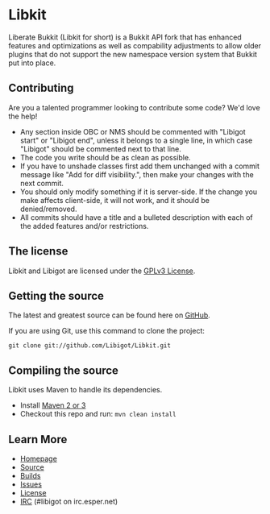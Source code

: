 Libkit
=============
Liberate Bukkit (Libkit for short) is a Bukkit API fork that has enhanced features and optimizations as well as compability adjustments to allow older plugins that do not support the new namespace version system that Bukkit put into place.

## Contributing
Are you a talented programmer looking to contribute some code? We'd love the help!
* Any section inside OBC or NMS should be commented with "Libigot start" or "Libigot end", unless it belongs to a single line, in which case "Libigot" should be commented next to that line.
* The code you write should be as clean as possible.
* If you have to unshade classes first add them unchanged with a commit message like "Add <classname> for diff visibility.", then make your changes with the next commit.
* You should only modify something if it is server-side. If the change you make affects client-side, it will not work, and it should be denied/removed.
* All commits should have a title and a bulleted description with each of the added features and/or restrictions.

## The license
Libkit and Libigot are licensed under the [GPLv3 License][License].

## Getting the source
The latest and greatest source can be found here on [GitHub][Source].

If you are using Git, use this command to clone the project:

    git clone git://github.com/Libigot/Libkit.git

## Compiling the source
Libkit uses Maven to handle its dependencies.

* Install [Maven 2 or 3](http://maven.apache.org/download.html)  
* Checkout this repo and run: `mvn clean install`

## Learn More
* [Homepage]
* [Source]
* [Builds]
* [Issues]
* [License]
* [IRC] (#libigot on irc.esper.net)

[Homepage]: http://www.libigot.org
[License]: http://www.gnu.org/licenses/gpl.html
[Source]: https://github.com/Libigot/Libigot.git
[Libkit]: http://github.com/Libigot/Libkit
[Builds]: http://build.libigot.org
[Issues]: https://github.com/Libigot/Libigot/issues
[IRC]: http://libigot.org/pages/chat/